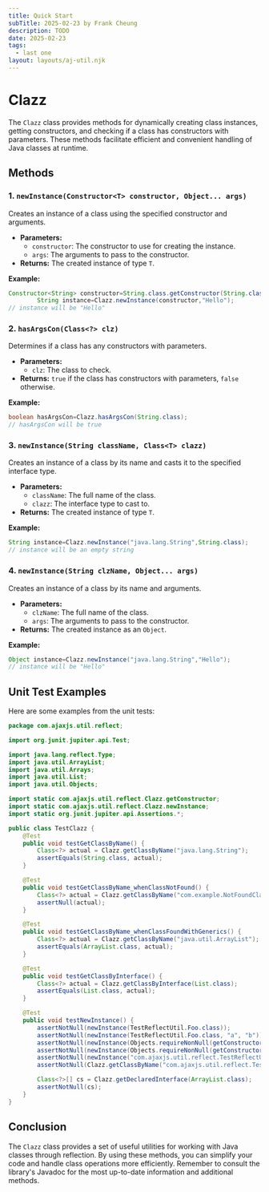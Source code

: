 ```yaml
---
title: Quick Start
subTitle: 2025-02-23 by Frank Cheung
description: TODO
date: 2025-02-23
tags:
  - last one
layout: layouts/aj-util.njk
---
```


# Clazz

The `Clazz` class provides methods for dynamically creating class instances, getting constructors, and checking if a class has constructors with parameters. These methods facilitate efficient and convenient handling of
Java classes at runtime.

## Methods

### 1. `newInstance(Constructor<T> constructor, Object... args)`

Creates an instance of a class using the specified constructor and arguments.

* **Parameters:**
    * `constructor`: The constructor to use for creating the instance.
    * `args`: The arguments to pass to the constructor.
* **Returns:** The created instance of type `T`.

**Example:**

```java
Constructor<String> constructor=String.class.getConstructor(String.class);
        String instance=Clazz.newInstance(constructor,"Hello");
// instance will be "Hello"
```

### 2. `hasArgsCon(Class<?> clz)`

Determines if a class has any constructors with parameters.

* **Parameters:**
    * `clz`: The class to check.
* **Returns:** `true` if the class has constructors with parameters, `false` otherwise.

**Example:**

```java
boolean hasArgsCon=Clazz.hasArgsCon(String.class);
// hasArgsCon will be true
```

### 3. `newInstance(String className, Class<T> clazz)`

Creates an instance of a class by its name and casts it to the specified interface type.

* **Parameters:**
    * `className`: The full name of the class.
    * `clazz`: The interface type to cast to.
* **Returns:** The created instance of type `T`.

**Example:**

```java
String instance=Clazz.newInstance("java.lang.String",String.class);
// instance will be an empty string
```

### 4. `newInstance(String clzName, Object... args)`

Creates an instance of a class by its name and arguments.

* **Parameters:**
    * `clzName`: The full name of the class.
    * `args`: The arguments to pass to the constructor.
* **Returns:** The created instance as an `Object`.

**Example:**

```java
Object instance=Clazz.newInstance("java.lang.String","Hello");
// instance will be "Hello"
```

## Unit Test Examples

Here are some examples from the unit tests:

```java name=src/test/java/com/ajaxjs/util/reflect/TestClazz.java
package com.ajaxjs.util.reflect;

import org.junit.jupiter.api.Test;

import java.lang.reflect.Type;
import java.util.ArrayList;
import java.util.Arrays;
import java.util.List;
import java.util.Objects;

import static com.ajaxjs.util.reflect.Clazz.getConstructor;
import static com.ajaxjs.util.reflect.Clazz.newInstance;
import static org.junit.jupiter.api.Assertions.*;

public class TestClazz {
    @Test
    public void testGetClassByName() {
        Class<?> actual = Clazz.getClassByName("java.lang.String");
        assertEquals(String.class, actual);
    }

    @Test
    public void testGetClassByName_whenClassNotFound() {
        Class<?> actual = Clazz.getClassByName("com.example.NotFoundClass");
        assertNull(actual);
    }

    @Test
    public void testGetClassByName_whenClassFoundWithGenerics() {
        Class<?> actual = Clazz.getClassByName("java.util.ArrayList");
        assertEquals(ArrayList.class, actual);
    }

    @Test
    public void testGetClassByInterface() {
        Class<?> actual = Clazz.getClassByInterface(List.class);
        assertEquals(List.class, actual);
    }

    @Test
    public void testNewInstance() {
        assertNotNull(newInstance(TestReflectUtil.Foo.class));
        assertNotNull(newInstance(TestReflectUtil.Foo.class, "a", "b"));
        assertNotNull(newInstance(Objects.requireNonNull(getConstructor(TestReflectUtil.Foo.class))));
        assertNotNull(newInstance(Objects.requireNonNull(getConstructor(TestReflectUtil.Foo.class, String.class, String.class)), "a", "b"));
        assertNotNull(newInstance("com.ajaxjs.util.reflect.TestReflectUtil"));
        assertNotNull(Clazz.getClassByName("com.ajaxjs.util.reflect.TestReflectUtil"));

        Class<?>[] cs = Clazz.getDeclaredInterface(ArrayList.class);
        assertNotNull(cs);
    }
}
```

## Conclusion

The `Clazz` class provides a set of useful utilities for working with Java classes through reflection. By using these methods, you can simplify your code and handle class operations more efficiently. Remember to consult
the library's Javadoc for the most up-to-date information and additional methods.